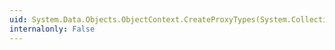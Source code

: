```yaml
---
uid: System.Data.Objects.ObjectContext.CreateProxyTypes(System.Collections.Generic.IEnumerable{System.Type})
internalonly: False
---
```

